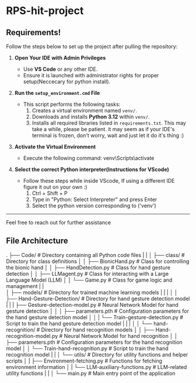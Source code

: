 # RPS-hit-project

## Requirements!
Follow the steps below to set up the project after pulling the repository:

1. **Open Your IDE with Admin Privileges**
   - Use **VS Code** or any other IDE.
   - Ensure it is launched with administrator rights for proper setup(Neccecary for python install).

2. **Run the `setup_environment.cmd` File**
   - This script performs the following tasks:
     1. Creates a virtual environment named `venv/`.
     2. Downloads and installs **Python 3.12** within `venv/`.
     3. Installs all required libraries listed in `requirements.txt`.
     This may take a while, please be patient. it may seem as if your IDE's terminal is frozen, don't worry, wait and just let it do it's thing :)

3. **Activate the Virtual Environment**
   - Execute the following command:
     venv\Scripts\activate

4. **Select the correct Python interpreter(Instructions for VScode)**
   - Follow these steps while inside VScode, If using a different IDE figure it out on your own :)
     1. Ctrl + Shift + P
     2. Type in "Python: Select Interpreter" and press Enter
     3. Select the python version corresponding to ('venv')

---

Feel free to reach out for further assistance


## File Architecture

   .
   ├── Code/                              # Directory containing all Python code files
   |   |
   │   ├── class/                           # Directory for class definitions
   │   │   ├── BionicHand.py                    # Class for controlling the bionic hand
   │   │   ├── HandDetection.py                 # Class for hand gesture detection
   │   │   ├── LLMagent.py                      # Class for interacting with a Large Language Model (LLM)
   │   │   └── Game.py                          # Class for game logic and management
   |   |   
   │   ├── models/                          # Directory for trained machine learning models
   |   |   |
   │   │   ├── Hand-Gesture-Detection/         # Directory for hand gesture detection model
   |   |   |   ├── Gesture-detection-model.py      # Neural Network Model for hand gesture detection
   │   │   │   ├── parameters.pth                  # Configuration parameters for the hand gesture detection model
   │   │   |   └── Train-gesture-detection.py      # Script to train the hand gesture detection model
   |   |   |
   │   │   └── hand-recognition/               # Directory for hand recognition models
   │   │       ├── Hand-recognition-model.py       # Neural Network Model for hand recognition
   │   │       ├── parameters.pth                  # Configuration parameters for the hand recognition model
   │   │       └── Train-hand-recognition.py       # Script to train the hand recognition model
   |   |
   │   └── utils/                           # Directory for utility functions and helper scripts
   │   |   ├── Environment-fetching.py         # Functions for fetching environment information
   │   |   └── LLM-auxiliary-functions.py      # LLM-related utility functions
   |   |
   │   └── main.py                          # Main entry point of the application